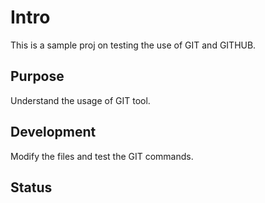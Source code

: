# Intro

This is a sample proj on testing the use of GIT and GITHUB.

## Purpose

Understand the usage of GIT tool.

## Development

Modify the files and test the GIT commands.

## Status